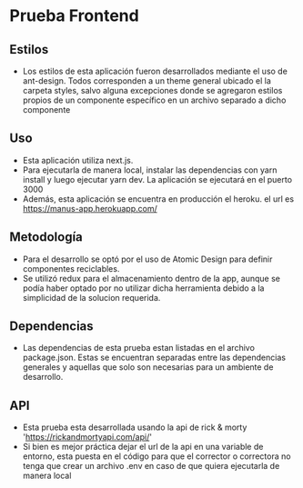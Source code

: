 # Prueba Frontend

## Estilos

- Los estilos de esta aplicación fueron desarrollados mediante el uso de ant-design. Todos corresponden a un theme general ubicado el la carpeta styles, salvo alguna excepciones donde se agregaron estilos propios de un componente específico en un archivo separado a dicho componente

## Uso

- Esta aplicación utiliza next.js.
- Para ejecutarla de manera local, instalar las dependencias con yarn install y luego ejecutar yarn dev. La aplicación se ejecutará en el puerto 3000
- Además, esta aplicación se encuentra en producción el heroku. el url es https://manus-app.herokuapp.com/

## Metodología

- Para el desarrollo se optó por el uso de Atomic Design para definir componentes reciclables.
- Se utilizó redux para el almacenamiento dentro de la app, aunque se podía haber optado por no utilizar dicha herramienta debido a la simplicidad de la solucion requerida.

## Dependencias

- Las dependencias de esta prueba estan listadas en el archivo package.json. Estas se encuentran separadas entre las dependencias generales y aquellas que solo son necesarias para un ambiente de desarrollo.

## API

- Esta prueba esta desarrollada usando la api de rick & morty 'https://rickandmortyapi.com/api/'
- Si bien es mejor práctica dejar el url de la api en una variable de entorno, esta puesta en el código para que el corrector o correctora no tenga que crear un archivo .env en caso de que quiera ejecutarla de manera local

